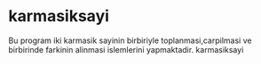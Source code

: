 karmasiksayi
============
Bu program iki karmasik sayinin birbiriyle toplanmasi,carpilmasi ve birbirinde  farkinin alinmasi islemlerini yapmaktadir.
karmasiksayi
